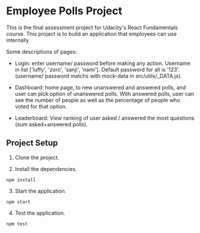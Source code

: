 # Employee Polls Project

This is the final assessment project for Udacity's React Fundamentals course.
This project is to build an application that employees can use internally


Some descriptions of pages:

- Login: enter username/ password before making any action.
  Username in list ['luffy', 'zoro', 'sanji', 'nami']. Default password for all is '123'.
  (username/ password matchs with mock-data in src/utils/\_DATA.js).

- Dashboard: home page, to new unanswered and answered polls, and user can pick option of unanswered polls.
  With answered polls, user can see the number of people as well as the percentage of people who voted for that option.

- Leaderboard: View ranking of user asked / answered the most questions (sum asked+answered polls).

## Project Setup

1. Clone the project.

2. Install the dependencies.

```
npm install
```

3. Start the application.

```
npm start
```

4. Test the application.

```
npm test
```
